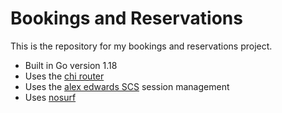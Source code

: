 # Bookings and Reservations

This is the repository for my bookings and reservations project.

- Built in Go version 1.18
- Uses the [chi router](https://github.com/go-chi/chi)
- Uses the [alex edwards SCS](https://github.com/alexedwards/scs/v2) session management
- Uses [nosurf](https://github.com/justinas/nosurf)